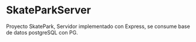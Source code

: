 # SkateParkServer
Proyecto SkatePark, Servidor implementado con Express, se consume base de datos postgreSQL con PG.
